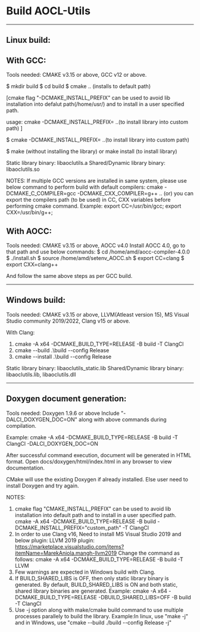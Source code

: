 # Build AOCL-Utils

------------
Linux build:
------------
With GCC:
---------
Tools needed: CMAKE v3.15 or above, GCC v12 or above.

$ mkdir build
$ cd build
$ cmake .. (installs to default path)

  [cmake flag "-DCMAKE_INSTALL_PREFIX" can be used to avoid lib installation into defalut path(/home/usr/)
  and to install in a user specified path.
  
  usage: cmake -DCMAKE_INSTALL_PREFIX=<custom path> ..(to install library into custom path) ]

$ cmake -DCMAKE_INSTALL_PREFIX=<custom path> ..(to install library into custom path)

$ make          (without installing the library)
  or
  make install  (to install library)

Static library binary: libaoclutils.a
Shared/Dynamic library binary: libaoclutils.so

NOTES:
If multiple GCC versions are installed in same system, please use below command to perform build with default compilers:
cmake -DCMAKE_C_COMPILER=gcc -DCMAKE_CXX_COMPILER=g++ ..
(or)
you can export the compilers path (to be used) in CC, CXX variables before performing cmake command.
Example: export CC=/usr/bin/gcc; export CXX=/usr/bin/g++;

With AOCC:
----------
Tools needed: CMAKE v3.15  or above, AOCC v4.0
Install AOCC 4.0, go to that path and use below commands:
$ cd /home/amd/aocc-compiler-4.0.0
$ ./install.sh
$ source /home/amd/setenv_AOCC.sh
$ export CC=clang
$ export CXX=clang++

And follow the same above steps as per GCC build.

--------------
Windows build:
--------------
Tools needed: CMAKE v3.15 or above, LLVM(Atleast version 15), MS Visual Studio community 2019/2022, Clang v15 or above.

With Clang:
1. cmake -A x64 -DCMAKE_BUILD_TYPE=RELEASE -B build -T ClangCl
2. cmake --build .\build --config Release
3. cmake --install .\build --config Release

Static library binary: libaoclutils_static.lib
Shared/Dynamic library binary: libaoclutils.lib, libaoclutils.dll

----------------------------
Doxygen document generation:
----------------------------
Tools needed: Doxygen 1.9.6 or above
Include "-DALCI_DOXYGEN_DOC=ON" along with above commands during compilation.

Example:
cmake -A x64 -DCMAKE_BUILD_TYPE=RELEASE -B build -T ClangCl -DALCI_DOXYGEN_DOC=ON

After successful command execution, document will be generated in HTML format.
Open docs/doxygen/html/index.html in any browser to view documentation.

CMake will use the existing Doxygen if already installed. Else user need to install Doxygen and try again.

NOTES:
1. cmake flag "CMAKE_INSTALL_PREFIX" can be used to avoid lib installation into default path and to install in a user specified path.
   cmake -A x64 -DCMAKE_BUILD_TYPE=RELEASE -B build -DCMAKE_INSTALL_PREFIX="custom_path" -T ClangCl
2. In order to use Clang v16, Need to install MS Visual Studio 2019 and below plugin:
   LLVM 2019 plugin: https://marketplace.visualstudio.com/items?itemName=MarekAniola.mangh-llvm2019
   Change the command as follows:
   cmake -A x64 -DCMAKE_BUILD_TYPE=RELEASE -B build -T LLVM
3. Few warnings are expected in Windows build with Clang.
4. If BUILD_SHARED_LIBS is OFF, then only static library binary is generated.
   By default, BUILD_SHARED_LIBS is ON and both static, shared library binaries are generated.
   Example: cmake -A x64 -DCMAKE_BUILD_TYPE=RELEASE -DBUILD_SHARED_LIBS=OFF -B build -T ClangCl
5. Use -j option along with make/cmake build command to use multiple processes parallely to build the library.
   Example:In linux, use "make -j" and in Windows, use "cmake --build ./build --config Release -j"
